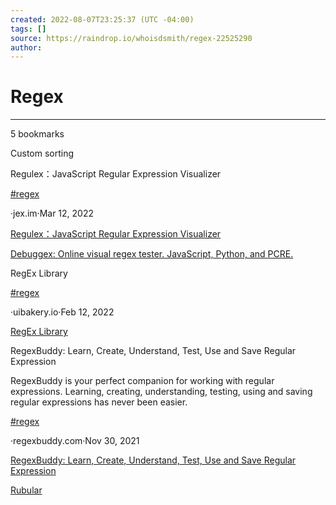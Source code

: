 ```yaml
---
created: 2022-08-07T23:25:37 (UTC -04:00)
tags: []
source: https://raindrop.io/whoisdsmith/regex-22525290
author: 
---
```


# Regex

---
5 bookmarks

Custom sorting

Regulex：JavaScript Regular Expression Visualizer

[#regex](https://raindrop.io/whoisdsmith/regex-22525290/search/sort=-sort&perpage=30&page=0&search=%23regex)

·jex.im·Mar 12, 2022

[Regulex：JavaScript Regular Expression Visualizer](https://jex.im/regulex/#!flags=&re=%5E(a%7Cb)*%3F%24)

[Debuggex: Online visual regex tester. JavaScript, Python, and PCRE.](https://www.debuggex.com/)

RegEx Library

[#regex](https://raindrop.io/whoisdsmith/regex-22525290/search/sort=-sort&perpage=30&page=0&search=%23regex)

·uibakery.io·Feb 12, 2022

[RegEx Library](https://uibakery.io/regex-library)

RegexBuddy: Learn, Create, Understand, Test, Use and Save Regular Expression

RegexBuddy is your perfect companion for working with regular expressions. Learning, creating, understanding, testing, using and saving regular expressions has never been easier.

[#regex](https://raindrop.io/whoisdsmith/regex-22525290/search/sort=-sort&perpage=30&page=0&search=%23regex)

·regexbuddy.com·Nov 30, 2021

[RegexBuddy: Learn, Create, Understand, Test, Use and Save Regular Expression](https://www.regexbuddy.com/)

[Rubular](https://rubular.com/)
